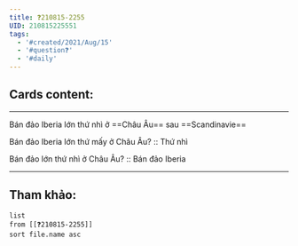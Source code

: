 ```yaml
---
title: ❓210815-2255
UID: 210815225551
tags:
  - '#created/2021/Aug/15'
  - '#question❓'
  - '#daily'
---
```


## Cards content:
---

Bán đảo Iberia lớn thứ nhì ở ==Châu Âu== sau ==Scandinavie==
<!--SR:!2021-08-20,4,270!2021-08-20,4,270-->

Bán đảo Iberia lớn thứ mấy ở Châu Âu? :: Thứ nhì
<!--SR:!2021-08-19,3,250-->

Bán đảo lớn thứ nhì ở Châu Âu? :: Bán đảo Iberia
<!--SR:!2021-08-20,4,270-->

---

## Tham khảo:
```dataview
list
from [[❓210815-2255]]
sort file.name asc
```